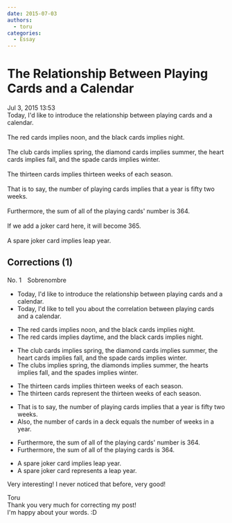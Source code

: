 ```yaml
---
date: 2015-07-03
authors:
  - toru
categories:
  - Essay
---
```


<h1 id="subject_show">The Relationship Between Playing Cards and a Calendar</h1>
<div class="date">Jul 3, 2015 13:53</div>
<div id="post"><div id="body_show_ori">
Today, I'd like to introduce the  relationship between playing cards and a calendar.<br/><br/>The red cards implies noon, and the black cards implies night.<br/><br/>The club cards implies spring, the diamond cards implies summer, the heart cards implies fall, and the spade cards implies winter.<br/><br/>The thirteen cards implies thirteen weeks of each season.<br/><br/>That is to say, the number of playing cards implies that a year is fifty two weeks.<br/><br/>Furthermore, the sum of all of the playing cards' number is 364.<br/><br/>If we add a joker card here, it will become 365.<br/><br/>A spare joker card implies leap year.
</div></div>

<!-- more -->


## Corrections (1)
<div id="block"><div class="first_name"> No. 1　<span class="just_name">Sobrenombre</span></div><div id="block2">
<ul class="correction_field">
<li class="incorrect">Today, I'd like to introduce the  relationship between playing cards and a calendar.</li>
<li class="corrected correct">
Today, I'd like to tell you about the correlation between playing cards and a calendar.
</li>
</ul>
<ul class="correction_field">
<li class="incorrect">The red cards implies noon, and the black cards implies night.</li>
<li class="corrected correct">
The red cards implies daytime, and the black cards implies night.
</li>
</ul>
<ul class="correction_field">
<li class="incorrect">The club cards implies spring, the diamond cards implies summer, the heart cards implies fall, and the spade cards implies winter.</li>
<li class="corrected correct">
The clubs implies spring, the diamonds implies summer, the hearts implies fall, and the spades implies winter.
</li>
</ul>
<ul class="correction_field">
<li class="incorrect">The thirteen cards implies thirteen weeks of each season.</li>
<li class="corrected correct">
The thirteen cards represent the thirteen weeks of each season.
</li>
</ul>
<ul class="correction_field">
<li class="incorrect">That is to say, the number of playing cards implies that a year is fifty two weeks.</li>
<li class="corrected correct">
Also, the number of cards in a deck equals the number of weeks in a year.
</li>
</ul>
<ul class="correction_field">
<li class="incorrect">Furthermore, the sum of all of the playing cards' number is 364.</li>
<li class="corrected correct">
Furthermore, the sum of all of the playing cards is 364.
</li>
</ul>
<ul class="correction_field">
<li class="incorrect">A spare joker card implies leap year.</li>
<li class="corrected correct">
A spare joker card represents a leap year.
</li>
</ul>
<p class="comment_small">
 Very interesting!  I never noticed that before, very good!
</p>

</div><div class="name"><span class="just_name">Toru</span><br>
Thank you very much for correcting my post!<br/>I'm happy about your words. :D
</div>
</div>
